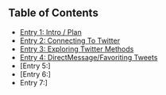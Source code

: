 ## Table of Contents

+ [Entry 1: Intro / Plan](entries/entry_one.md)
+ [Entry 2: Connecting To Twitter](entries/entry_two.md)
+ [Entry 3: Exploring Twitter Methods](entries/entry_three.md)
+ [Entry 4: DirectMessage/Favoriting Tweets](entries/entry_four.md)
+ [Entry 5:]
+ [Entry 6:] 
+ Entry 7:]